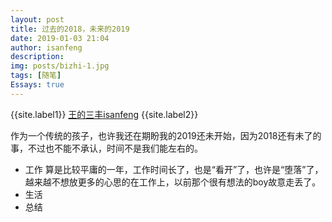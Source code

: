 ```yaml
---
layout: post
title: 过去的2018，未来的2019
date: 2019-01-03 21:04
author: isanfeng
description: 
img: posts/bizhi-1.jpg
tags: [随笔]
Essays: true
---
```

{{site.label1}} <a href="https://isanfeng.github.io" target="\_blank">王的三丰isanfeng</a> {{site.label2}}

作为一个传统的孩子，也许我还在期盼我的2019还未开始，因为2018还有未了的事，不过也不能不承认，时间不是我们能左右的。
<ul>
	<li>工作
算是比较平庸的一年，工作时间长了，也是“看开”了，也许是“堕落”了，越来越不想放更多的心思的在工作上，以前那个很有想法的boy故意走丢了。</li>
	<li>生活</li>
	<li>总结</li>
</ul>
&nbsp;
